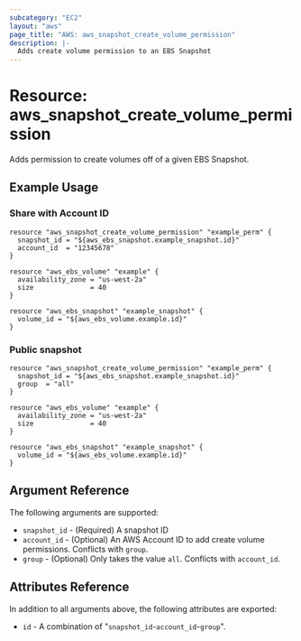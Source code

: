 ```yaml
---
subcategory: "EC2"
layout: "aws"
page_title: "AWS: aws_snapshot_create_volume_permission"
description: |-
  Adds create volume permission to an EBS Snapshot
---
```


# Resource: aws_snapshot_create_volume_permission

Adds permission to create volumes off of a given EBS Snapshot.

## Example Usage

### Share with Account ID

```hcl
resource "aws_snapshot_create_volume_permission" "example_perm" {
  snapshot_id = "${aws_ebs_snapshot.example_snapshot.id}"
  account_id  = "12345678"
}

resource "aws_ebs_volume" "example" {
  availability_zone = "us-west-2a"
  size              = 40
}

resource "aws_ebs_snapshot" "example_snapshot" {
  volume_id = "${aws_ebs_volume.example.id}"
}
```

### Public snapshot

```hcl
resource "aws_snapshot_create_volume_permission" "example_perm" {
  snapshot_id = "${aws_ebs_snapshot.example_snapshot.id}"
  group  = "all"
}

resource "aws_ebs_volume" "example" {
  availability_zone = "us-west-2a"
  size              = 40
}

resource "aws_ebs_snapshot" "example_snapshot" {
  volume_id = "${aws_ebs_volume.example.id}"
}
```

## Argument Reference

The following arguments are supported:

  * `snapshot_id` - (Required) A snapshot ID
  * `account_id` - (Optional) An AWS Account ID to add create volume permissions. Conflicts with `group`.
  * `group` - (Optional) Only takes the value `all`. Conflicts with `account_id`.

## Attributes Reference

In addition to all arguments above, the following attributes are exported:

  * `id` - A combination of "`snapshot_id`-`account_id`-`group`".
